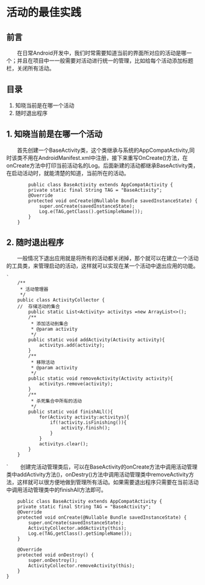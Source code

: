 # 活动的最佳实践 #
## 前言 ##
&ensp;&ensp;&ensp;&ensp;在日常Android开发中，我们时常需要知道当前的界面所对应的活动是哪一个；并且在项目中一一般需要对活动进行统一的管理，比如给每个活动添加标题栏，关闭所有活动。

## 目录 ##
1. 知晓当前是在哪一个活动
2. 随时退出程序


## 1. 知晓当前是在哪一个活动 ##
&ensp;&ensp;&ensp;&ensp;首先创建一个BaseActivity类，这个类继承与系统的AppCompatActivity,同时该类不用在AndroidManifest.xml中注册，接下来重写OnCreate()方法，在onCreate方法中打印当前活动名的Log。后面新建的活动都继承BaseActivity类，在启动活动时，就能清楚的知道，当前所在的活动。

		    public class BaseActivity extends AppCompatActivity {
		    private static final String TAG = "BaseActivity";
		    @Override
		    protected void onCreate(@Nullable Bundle savedInstanceState) {
		        super.onCreate(savedInstanceState);
		        Log.e(TAG,getClass().getSimpleName());
		    }
		}

## 2. 随时退出程序 ##
&ensp;&ensp;&ensp;&ensp;一般情况下退出应用就是将所有的活动都关闭掉，那个就可以在建立一个活动的工具类，来管理启动的活动，这样就可以实现在某一个活动中退出应用的功能。	

	`
		/**
		 * 活动管理器
		 */
		public class ActivityCollector {
		//  存储活动的集合
		    public static List<Activity> activitys =new ArrayList<>();
		    /**
		     * 添加活动到集合
		     * @param activity
		     */
		    public static void addActivity(Activity activity){
		        activitys.add(activity);
		    }
		    /**
		     * 移除活动
		     * @param activity
		     */
		    public static void removeActivity(Activity activity){
		        activitys.remove(activity);
		    }
		    /**
		     * 杀死集合中所有的活动
		     */
		    public static void finishALl(){
		        for(Activity activity:activitys){
		            if(!activity.isFinishing()){
		                activity.finish();
		            }
		        }
		        activitys.clear();
		    }
		}
`
&ensp;&ensp;&ensp;&ensp;创建完活动管理类后，可以在BaseActivity的onCreate方法中调用活动管理类中addActivity方法()，onDestry()方法中调用活动管理类中removeActivity方法，这样就可以很方便地做到管理所有活动。如果需要退出程序只需要在当前活动中调用活动管理类中的finishAll方法即可。

	    public class BaseActivity extends AppCompatActivity {
	    private static final String TAG = "BaseActivity";
	    @Override
	    protected void onCreate(@Nullable Bundle savedInstanceState) {
	        super.onCreate(savedInstanceState);
	        ActivityCollector.addActivity(this);
	        Log.e(TAG,getClass().getSimpleName());
	    }
	
	    @Override
	    protected void onDestroy() {
	        super.onDestroy();
	        ActivityCollector.removeActivity(this);
	    }
	}

